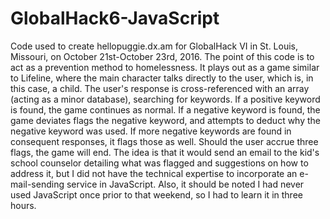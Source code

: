 # GlobalHack6-JavaScript
Code used to create hellopuggie.dx.am for GlobalHack VI in St. Louis, Missouri, on October 21st-October 23rd, 2016. The point of this code is to act as a prevention method to homelessness. It plays out as a game similar to Lifeline, where the main character talks directly to the user, which is, in this case, a child. The user's response is cross-referenced with an array (acting as a minor database), searching for keywords. If a positive keyword is found, the game continues as normal. If a negative keyword is found,  the game deviates flags the negative keyword, and attempts to deduct why the negative keyword was used. If more negative keywords are found in consequent responses, it flags those as well. Should the user accrue three flags, the game will end. The idea is that it would send an email to the kid's school counselor detailing what was flagged and suggestions on how to address it, but I did not have the technical expertise to incorporate an e-mail-sending service in JavaScript. Also, it should be noted I had never used JavaScript once prior to that weekend, so I had to learn it in three hours.
